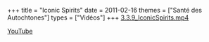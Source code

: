 +++
title = "Iconic Spirits"
date = 2011-02-16
themes = ["Santé des Autochtones"]
types = ["Vidéos"]
+++
[3.3.9_IconicSpirits.mp4](/files/3.3.9_IconicSpirits.mp4)

[YouTube](https://www.youtube.com/watch?v=UeSPs6CNBdg)
